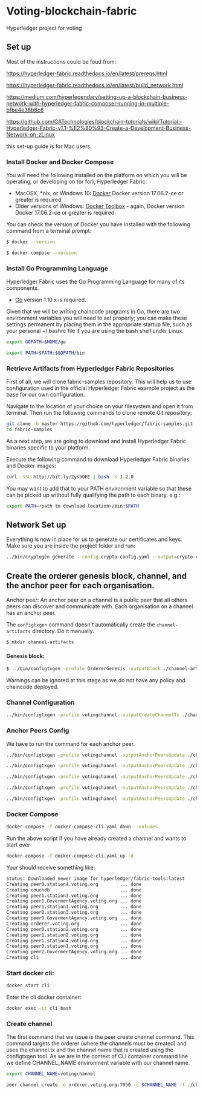 # Voting-blockchain-fabric
Hyperledger project for voting

## Set up
Most of the instructions could be foud from:

https://hyperledger-fabric.readthedocs.io/en/latest/prereqs.html

https://hyperledger-fabric.readthedocs.io/en/latest/build_network.html

https://medium.com/hyperlegendary/setting-up-a-blockchain-business-network-with-hyperledger-fabric-composer-running-in-multiple-bfbe4e38b6c6

https://github.com/CATechnologies/blockchain-tutorials/wiki/Tutorial:-Hyperledger-Fabric-v1.1-%E2%80%93-Create-a-Development-Business-Network-on-zLinux

this set-up guide is for Mac users.

### Install Docker and Docker Compose
You will need the following installed on the platform on which you will be operating, or developing on (or for), Hyperledger Fabric:

- MacOSX, *nix, or Windows 10: [Docker](https://www.docker.com/get-started) Docker version 17.06.2-ce or greater is required.
- Older versions of Windows: [Docker Toolbox](https://docs.docker.com/toolbox/toolbox_install_windows/) - again, Docker version Docker 17.06.2-ce or greater is required.

You can check the version of Docker you have installed with the following command from a terminal prompt:

```bash
$ docker --version
```

```bash
$ docker-compose --version
```

### Install Go Programming Language

Hyperledger Fabric uses the Go Programming Language for many of its components.

- [Go](https://golang.org/dl/) version 1.10.x is required.

Given that we will be writing chaincode programs in Go, there are two environment variables you will need to set properly; you can make these settings permanent by placing them in the appropriate startup file, such as your personal ~/.bashrc file if you are using the bash shell under Linux.

```bash
export GOPATH=$HOME/go
```
```bash
export PATH=$PATH:$GOPATH/bin
```

### Retrieve Artifacts from Hyperledger Fabric Repositories

First of all, we will clone fabric-samples repository. This will help us to use configuration used in the official Hyperledger Fabric example project as the base for our own configuration.

Navigate to the location of your choice on your filesystem and open it from terminal. Then run the following commands to clone remote Git repository:

```bash
git clone -b master https://github.com/hyperledger/fabric-samples.git
cd fabric-samples
```

As a next step, we are going to download and install Hyperledger Fabric binaries specific to your platform.

Execute the following command to download Hyperledger Fabric binaries and Docker images:

```bash
curl -sSL http://bit.ly/2ysbOFE | bash -s 1.2.0
```
You may want to add that to your PATH environment variable so that these can be picked up without fully qualifying the path to each binary. e.g.:

```bash
export PATH=<path to download location>/bin:$PATH
```

## Network Set up
Everything is now in place for us to generate our certificates and keys. Make sure you are inside the project folder and run:

```bash
../bin/cryptogen generate --config crypto-config.yaml --output=crypto-config
```

## Create the orderer genesis block, channel, and the anchor peer for each organisation.

Anchor peer: An anchor peer on a channel is a public peer that all others peers can discover and communicate with. Each organisation on a channel has an anchor peer.

The ```configtxgen``` command doesn't automatically create the ```channel-artifacts``` directory.
Do it manually.
```bash
$ mkdir channel-artifacts
```

#### Genesis block:
```bash
$ ../bin/configtxgen -profile OrdererGenesis -outputBlock ./channel-artifacts/genesis.block
```

Warnings can be ignored at this stage as we do not have any policy and chaincode deployed.

### Channel Configuration


```bash
../bin/configtxgen -profile votingchannel -outputCreateChannelTx ./channel-artifacts/channel.tx -channelID votingchannel
```

### Anchor Peers Config

We have to run the command for each anchor peer.

```bash
../bin/configtxgen -profile votingchannel -outputAnchorPeersUpdate ./channel-artifacts/station1Anchor.tx -channelID votingchannel -asOrg station1MSP

../bin/configtxgen -profile votingchannel -outputAnchorPeersUpdate ./channel-artifacts/station2Anchor.tx -channelID votingchannel -asOrg station2MSP

../bin/configtxgen -profile votingchannel -outputAnchorPeersUpdate ./channel-artifacts/station3Anchor.tx -channelID votingchannel -asOrg station3MSP

../bin/configtxgen -profile votingchannel -outputAnchorPeersUpdate ./channel-artifacts/station4Anchor.tx -channelID votingchannel -asOrg station4MSP

../bin/configtxgen -profile votingchannel -outputAnchorPeersUpdate ./channel-artifacts/GovermentAgencyAnchor.tx -channelID votingchannel -asOrg GovermentAgencyMSP
```

### Docker Compose

```bash
docker-compose -f docker-compose-cli.yaml down --volumes
```
Run the above script if you have already created a channel and wants to start over 

```bash
docker-compose -f docker-compose-cli.yaml up -d
```

Your should receive something like:

```bash
Status: Downloaded newer image for hyperledger/fabric-tools:latest
Creating peer0.station4.voting.org        ... done
Creating couchdb                          ... done
Creating peer1.station3.voting.org        ... done
Creating peer1.GovermentAgency.voting.org ... done
Creating peer1.station1.voting.org        ... done
Creating peer0.station3.voting.org        ... done
Creating peer0.GovermentAgency.voting.org ... done
Creating orderer.voting.org               ... done
Creating peer0.station2.voting.org        ... done
Creating peer1.station2.voting.org        ... done
Creating peer1.station4.voting.org        ... done
Creating peer0.station1.voting.org        ... done
Creating peer2.GovermentAgency.voting.org ... done
Creating cli                              ... done
```

### Start docker cli:
```bash
docker start cli
```
Enter the cli docker container:
```bash
docker exec -it cli bash
```

### Create channel
The first command that we issue is the peer create channel command. This command targets the orderer (where the channels must be created) and uses the channel.tx and the channel name that is created using the configtxgen tool. As we are in the context of CLI container command line we define CHANNEL_NAME environment variable with our channel name.

```bash
export CHANNEL_NAME=votingchannel

peer channel create -o orderer.voting.org:7050 -c $CHANNEL_NAME -f ./channel-artifacts/channel.tx --tls --cafile /opt/gopath/src/github.com/hyperledger/fabric/peer/crypto/ordererOrganizations/voting.org/orderers/orderer.voting.org/msp/tlscacerts/tlsca.voting.org-cert.pem
```



